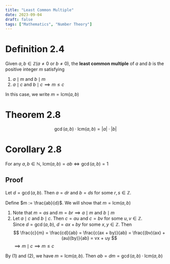 ```yaml
---
title: "Least Common Multiple"
date: 2023-09-04
draft: false
tags: ["Mathematics", "Number Theory"]
---
```


# Definition 2.4

Given $a, b \in \mathbb{Z} (a \neq 0 \text{ or } b \neq 0)$, the **least common multiple** of $a$ and $b$ is the positive integer $m$ satisfying

1. $a \mid m$ and $b \mid m$
2. $a \mid c$ and $b \mid c \implies m \leq c$

In this case, we write $m = \mathrm{lcm}(a, b)$

# Theorem 2.8

$$
\gcd(a, b) \cdot \mathrm{lcm}(a, b) = |a| \cdot |b|
$$

# Corollary 2.8

For any $a, b \in \mathbb{N}$, $\mathrm{lcm}(a, b) = ab \iff \gcd(a, b) = 1$

## Proof

Let $d = \gcd(a, b)$. Then $a = dr$ and $b = ds$ for some $r, s \in \mathbb{Z}$.

Define $m := \frac{ab}{d}$. We will show that $m = \mathrm{lcm}(a, b)$

1. Note that $m = as$ and $m = br \implies a \mid m$ and $b \mid m$
2. Let $a \mid c$ and $b \mid c$. Then $c = au$ and $c = bv$ for some $u, v \in \mathbb{Z}$.   
   Since $d = \gcd(a, b)$, $d = ax + by$ for some $x, y \in \mathbb{Z}$. Then
   $$
   \frac{c}{m} = \frac{cd}{ab} = \frac{c(ax + by)}{ab} = \frac{(bv)(ax) + (au)(by)}{ab} = vx + uy
   $$
   $\implies m \mid c \implies m \leq c$

By (1) and (2), we have $m = \mathrm{lcm}(a, b)$. Then $ab = dm = \gcd(a, b) \cdot \mathrm{lcm}(a, b)$